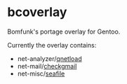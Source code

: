 bcoverlay
=========

Bomfunk's portage overlay for Gentoo.

Currently the overlay contains:

- net-analyzer/[qnetload](http://bitcheese.net/wiki/code/qnetload)
- net-mail/[checkgmail](http://checkgmail.sourceforge.net/)
- net-misc/[seafile](http://seafile.com/)
